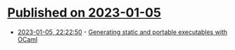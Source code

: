 # [Published on 2023-01-05](index.md)

* [2023-01-05, 22:22:50](https://lobste.rs/s/5bf7y4/generating_static_portable_executables) - [Generating static and portable executables with OCaml](https://ocamlpro.com/fr/blog/2021_09_02_generating_static_and_portable_executables_with_ocaml)
